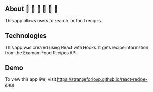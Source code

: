 ## About :peach: :ramen: :fork_and_knife: :cherries: :pizza: :green_apple:
This app allows users to search for food recipes. 

## Technologies
This app was created using React with Hooks. 
It gets recipe information from the Edamam Food Recipes API.

## Demo
To view this app live, visit https://strangeforloop.github.io/react-recipe-app/.
